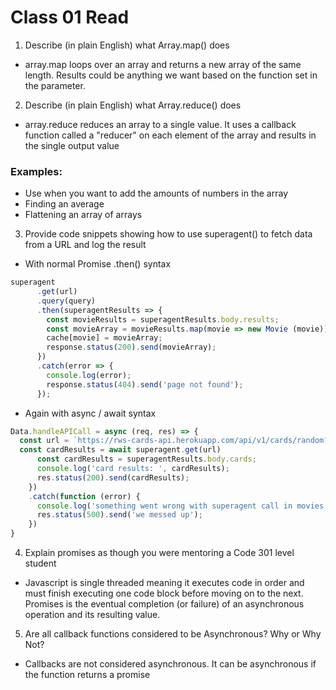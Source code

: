 # Class 01 Read

1. Describe (in plain English) what Array.map() does

- array.map loops over an array and returns a new array of the same length. Results could be anything we want based on the function set in the parameter.

2. Describe (in plain English) what Array.reduce() does

- array.reduce reduces an array to a single value. It uses a callback function called a "reducer" on each element of the array and results in the single output value

### Examples: 
- Use when you want to add the amounts of numbers in the array
- Finding an average
- Flattening an array of arrays

3. Provide code snippets showing how to use superagent() to fetch data from a URL and log the result

- With normal Promise .then() syntax

````javascript
superagent
      .get(url)
      .query(query)
      .then(superagentResults => {
        const movieResults = superagentResults.body.results;
        const movieArray = movieResults.map(movie => new Movie (movie));
        cache[movie] = movieArray;
        response.status(200).send(movieArray);
      })
      .catch(error => {
        console.log(error);
        response.status(404).send('page not found');
      });
````


- Again with async / await syntax

````javascript
Data.handleAPICall = async (req, res) => {
  const url = `https://rws-cards-api.herokuapp.com/api/v1/cards/random?n=3`;
  const cardResults = await superagent.get(url)
      const cardResults = superagentResults.body.cards;
      console.log('card results: ', cardResults);
      res.status(200).send(cardResults);
    })
    .catch(function (error) {
      console.log('something went wrong with superagent call in movies');
      res.status(500).send('we messed up');
    })
}
````

4. Explain promises as though you were mentoring a Code 301 level student

- Javascript is single threaded meaning it executes code in order and must finish executing one code block before moving on to the next. Promises is the eventual completion (or failure) of an asynchronous operation and its resulting value.

5. Are all callback functions considered to be Asynchronous? Why or Why Not?

- Callbacks are not considered asynchronous. It can be asynchronous if the function returns a promise
